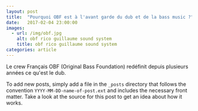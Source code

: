 ```yaml
---
layout: post
title:  "Pourquoi OBF est à l'avant garde du dub et de la bass music ?"
date:   2017-02-04 23:00:00
images:
  - url: /img/obf.jpg
    alt: obf rico guillaume sound system
    title: obf rico guillaume sound system
categories: article
---
```

Le crew Français OBF (Original Bass Foundation) redéfinit depuis plusieurs années ce qu'est le dub.

To add new posts, simply add a file in the `_posts` directory that follows the convention `YYYY-MM-DD-name-of-post.ext` and includes the necessary front matter. Take a look at the source for this post to get an idea about how it works.
